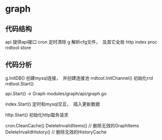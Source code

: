 # graph
## 代码结构
api     提供api接口
cron    定时清除
g       解析cfg文件，　及其它全局
http
index
proc
rrdtool
store

## 代码分析
g.InitDB()  创建mysql连接，　并创建连接池
rrdtool.InitChannel()   初始化rrd
rrdtool.Start()

api.Start()
    -> Graph    modules/graph/api/graph.go

index.Start()
    定时和mysql交互，　插入更新数据

http.Start()
    初始化http服务请求

cron.CleanCache()
    DeleteInvalidItems()   // 删除无效的GraphItems
    DeleteInvalidHistory() // 删除无效的HistoryCache